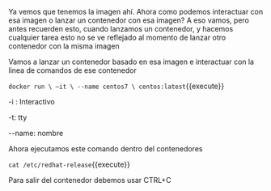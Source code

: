 Ya vemos que tenemos la imagen ahí. Ahora como podemos interactuar con esa imagen o lanzar un contenedor con esa imagen? A eso vamos, pero antes recuerden esto, cuando lanzamos un contenedor, y hacemos cualquier tarea esto no se ve reflejado al momento de lanzar otro contenedor con la misma imagen

Vamos a lanzar un contenedor basado en esa imagen e interactuar con la linea de comandos de ese contenedor

`docker run \
–it \
--name centos7 \
centos:latest`{{execute}}

-i : Interactivo

-t: tty

--name: nombre

Ahora ejecutamos este comando dentro del contenedores

`cat /etc/redhat-release`{{execute}}

Para salir del contenedor debemos usar CTRL+C
